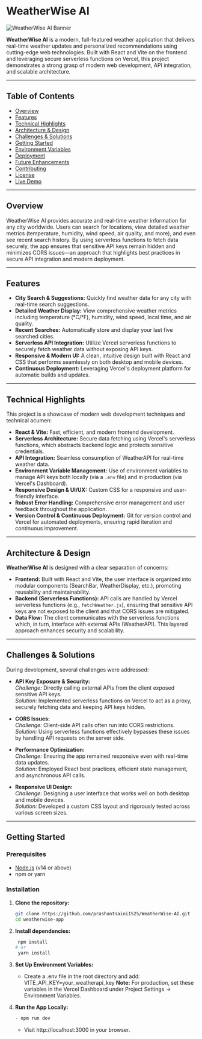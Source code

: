 # WeatherWise AI

![WeatherWise AI Banner](https://via.placeholder.com/1200x300?text=WeatherWise+AI)

**WeatherWise AI** is a modern, full-featured weather application that delivers real-time weather updates and personalized recommendations using cutting-edge web technologies. Built with React and Vite on the frontend and leveraging secure serverless functions on Vercel, this project demonstrates a strong grasp of modern web development, API integration, and scalable architecture.

---

## Table of Contents

- [Overview](#overview)
- [Features](#features)
- [Technical Highlights](#technical-highlights)
- [Architecture & Design](#architecture--design)
- [Challenges & Solutions](#challenges--solutions)
- [Getting Started](#getting-started)
- [Environment Variables](#environment-variables)
- [Deployment](#deployment)
- [Future Enhancements](#future-enhancements)
- [Contributing](#contributing)
- [License](#license)
- [Live Demo](#live-demo)

---

## Overview

WeatherWise AI provides accurate and real-time weather information for any city worldwide. Users can search for locations, view detailed weather metrics (temperature, humidity, wind speed, air quality, and more), and even see recent search history. By using serverless functions to fetch data securely, the app ensures that sensitive API keys remain hidden and minimizes CORS issues—an approach that highlights best practices in secure API integration and modern deployment.

---

## Features

- **City Search & Suggestions:** Quickly find weather data for any city with real-time search suggestions.
- **Detailed Weather Display:** View comprehensive weather metrics including temperature (°C/°F), humidity, wind speed, local time, and air quality.
- **Recent Searches:** Automatically store and display your last five searched cities.
- **Serverless API Integration:** Utilize Vercel serverless functions to securely fetch weather data without exposing API keys.
- **Responsive & Modern UI:** A clean, intuitive design built with React and CSS that performs seamlessly on both desktop and mobile devices.
- **Continuous Deployment:** Leveraging Vercel's deployment platform for automatic builds and updates.

---

## Technical Highlights

This project is a showcase of modern web development techniques and technical acumen:

- **React & Vite:** Fast, efficient, and modern frontend development.
- **Serverless Architecture:** Secure data fetching using Vercel's serverless functions, which abstracts backend logic and protects sensitive credentials.
- **API Integration:** Seamless consumption of WeatherAPI for real-time weather data.
- **Environment Variable Management:** Use of environment variables to manage API keys both locally (via a `.env` file) and in production (via Vercel's Dashboard).
- **Responsive Design & UI/UX:** Custom CSS for a responsive and user-friendly interface.
- **Robust Error Handling:** Comprehensive error management and user feedback throughout the application.
- **Version Control & Continuous Deployment:** Git for version control and Vercel for automated deployments, ensuring rapid iteration and continuous improvement.

---

## Architecture & Design

**WeatherWise AI** is designed with a clear separation of concerns:

- **Frontend:** Built with React and Vite, the user interface is organized into modular components (SearchBar, WeatherDisplay, etc.), promoting reusability and maintainability.
- **Backend (Serverless Functions):** API calls are handled by Vercel serverless functions (e.g., `fetchWeather.js`), ensuring that sensitive API keys are not exposed to the client and that CORS issues are mitigated.
- **Data Flow:** The client communicates with the serverless functions which, in turn, interface with external APIs (WeatherAPI). This layered approach enhances security and scalability.

---

## Challenges & Solutions

During development, several challenges were addressed:

- **API Key Exposure & Security:**  
  _Challenge:_ Directly calling external APIs from the client exposed sensitive API keys.  
  _Solution:_ Implemented serverless functions on Vercel to act as a proxy, securely fetching data and keeping API keys hidden.

- **CORS Issues:**  
  _Challenge:_ Client-side API calls often run into CORS restrictions.  
  _Solution:_ Using serverless functions effectively bypasses these issues by handling API requests on the server side.

- **Performance Optimization:**  
  _Challenge:_ Ensuring the app remained responsive even with real-time data updates.  
  _Solution:_ Employed React best practices, efficient state management, and asynchronous API calls.

- **Responsive UI Design:**  
  _Challenge:_ Designing a user interface that works well on both desktop and mobile devices.  
  _Solution:_ Developed a custom CSS layout and rigorously tested across various screen sizes.

---

## Getting Started

### Prerequisites

- [Node.js](https://nodejs.org/) (v14 or above)
- npm or yarn

### Installation

1. **Clone the repository:**

   ```bash
   git clone https://github.com/prashantsaini1525/WeatherWise-AI.git
   cd weatherwise-app

   ```

2. **Install dependencies:**

   ```bash
    npm install
   # or
    yarn install

   ```

3. **Set Up Environment Variables:**

   - Create a .env file in the root directory and add:
     VITE_API_KEY=your_weatherapi_key
     **Note:** For production, set these variables in the Vercel Dashboard under Project Settings → Environment Variables.

4. **Run the App Locally:**
   ```bash
   - npm run dev
   ```
   - Visit http://localhost:3000 in your browser.
